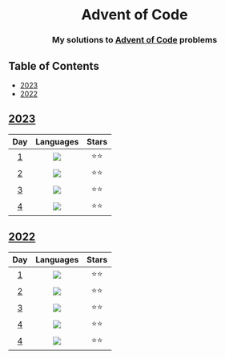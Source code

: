 
<div align="center">
    <h1>Advent of Code</h1>
    <h3>My solutions to <a href="https://www.adventofcode.com">Advent of Code</a> problems</h3>
</div>

## Table of Contents

- [2023](#2023)
- [2022](#2022)

## [2023](https://www.adventofcode.com/2023)

|                   Day                    |                  Languages                  | Stars |
|:----------------------------------------:|:-------------------------------------------:|:-----:|
| [1](https://adventofcode.com/2023/day/1) | [![](img/python.png)](2023/python/day01.py) |  ⭐⭐   |
| [2](https://adventofcode.com/2023/day/2) | [![](img/python.png)](2023/python/day02.py) |  ⭐⭐   |
| [3](https://adventofcode.com/2023/day/3) | [![](img/python.png)](2023/python/day03.py) |  ⭐⭐   |
| [4](https://adventofcode.com/2023/day/4) | [![](img/python.png)](2023/python/day04.py) |  ⭐⭐   |

## [2022](https://www.adventofcode.com/2022)

|                   Day                    |                  Languages                  | Stars |
|:----------------------------------------:|:-------------------------------------------:|:-----:|
| [1](https://adventofcode.com/2022/day/1) | [![](img/python.png)](2022/python/day01.py) |  ⭐⭐   |
| [2](https://adventofcode.com/2022/day/2) | [![](img/python.png)](2022/python/day02.py) |  ⭐⭐   |
| [3](https://adventofcode.com/2022/day/3) | [![](img/python.png)](2022/python/day03.py) |  ⭐⭐   |
| [4](https://adventofcode.com/2022/day/4) | [![](img/python.png)](2022/python/day04.py) |  ⭐⭐   |
| [4](https://adventofcode.com/2022/day/4) | [![](img/python.png)](2022/python/day05.py) |  ⭐⭐   |

